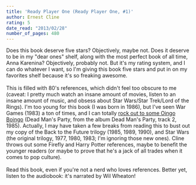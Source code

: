 ```yaml
---
title: 'Ready Player One (Ready Player One, #1)'
author: Ernest Cline
rating: 5
date_read: "2013/02/28"
number_of_pages: 480
---
```


Does this book deserve five stars? Objectively, maybe not. Does it deserve to be in my "dear ones" shelf, along with the most perfect book of all time, Anna Karenina? Objectively, probably not. But it's my rating system, and I can do whatever I want, so I'm giving this book five stars and put in on my favorites shelf because it's so freaking awesome.<br/><br/>This is filled with 80's references, which didn't feel too obscure to me (caveat: I pretty much watch an insane amount of movies, listen to an insane amount of music, and obsess about Star Wars/Star Trek/Lord of the Rings). I'm too young for this book (I was born in 1986), but I've seen War Games (1983) a ton of times, and I can totally <a href="http://www.youtube.com/watch?v=iypUpv9xelg">rock out to some Oingo Boingo</a> (Dead Man's Party, from the album Dead Man's Party, track 2, 1985). Actually, I may have taken a few breaks from reading this to bust out my copy of the Back to the Future trilogy (1985, 1989, 1990), and Star Wars (the original trilogy, 1977, 1980, 1983; I'm ignoring those new ones). Cline throws out some Firefly and Harry Potter references, maybe to benefit the younger readers (or maybe to prove that he's a jack of all trades when it comes to pop culture).<br/><br/>Read this book, even if you're not a nerd who loves references. Better yet, listen to the audiobook: it's narrated by Wil Wheaton!